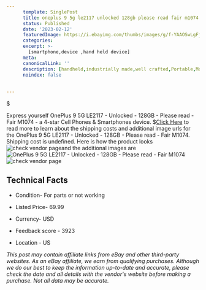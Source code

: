 ```yaml
---
      template: SinglePost
      title: oneplus 9 5g le2117 unlocked 128gb please read fair m1074
      status: Published
      date: '2023-02-12'
      featuredImage: https://i.ebayimg.com/thumbs/images/g/f-YAAOSwLgFj5T3~/s-l225.jpg
      categories: 
      excerpt: >-
        [smartphone,device ,hand held device]
      meta:
      canonicalLink: ''
      description: [handheld,industrially made,well crafted,Portable,Mobile,Compact,Convenient,Lightweight,Maneuverable,Man-portable,Miniature,Carriable,Hand-held,Light,Holdable,Transportable,Mobile device,Pocket-sized,On-the-go,Wireless,Cordless,Compact size,Convenient size, smartphone,device ,hand held device]
      noindex: false
      
        
---
```

$

Express yourself OnePlus 9 5G LE2117 - Unlocked - 128GB - Please read - Fair  M1074 - a 4-star Cell Phones & Smartphones device.
$[Click Here](https://www.ebay.com/itm/225350322332?hash=item3477ed089c%3Ag%3Af-YAAOSwLgFj5T3%7E&mkevt=1&mkcid=1&mkrid=711-53200-19255-0&campid=%253CePNCampaignId%253E&customid=%253CreferenceId%253E&toolid=10049) to read more to learn about the shipping costs and additional image urls for the OnePlus 9 5G LE2117 - Unlocked - 128GB - Please read - Fair  M1074. Shipping cost is undefined. Here is how the product looks ![check vendor page](https://i.ebayimg.com/thumbs/images/g/f-YAAOSwLgFj5T3~/s-l225.jpg)and the additional images are![OnePlus 9 5G LE2117 - Unlocked - 128GB - Please read - Fair  M1074](https://i.ebayimg.com/images/g/f-YAAOSwLgFj5T3~/s-l1600.jpg)![check vendor page](https://origin-galleryplus.ebayimg.com/ws/web/225350322332_2_0_1/225x225.jpg,https://origin-galleryplus.ebayimg.com/ws/web/225350322332_3_0_1/225x225.jpg,https://origin-galleryplus.ebayimg.com/ws/web/225350322332_4_0_1/225x225.jpg,https://origin-galleryplus.ebayimg.com/ws/web/225350322332_5_0_1/225x225.jpg,https://origin-galleryplus.ebayimg.com/ws/web/225350322332_6_0_1/225x225.jpg,https://origin-galleryplus.ebayimg.com/ws/web/225350322332_7_0_1/225x225.jpg,https://origin-galleryplus.ebayimg.com/ws/web/225350322332_8_0_1/225x225.jpg)



 ## Technical Facts 



     
      

 - Condition- For parts or not working 


      

 - Listed Price- 69.99 


      

 - Currency- USD 


      

 - Feedback score - 3923 


      

 - Location - US 


      
      

 *_This post may contain affiliate links from eBay and other third-party websites. As an eBay affiliate, we earn from qualifying purchases. Although we do our best to keep the information up-to-date and accurate, please check the date and all details with the vendor's website before making a purchase. Not all data may be accurate._*






